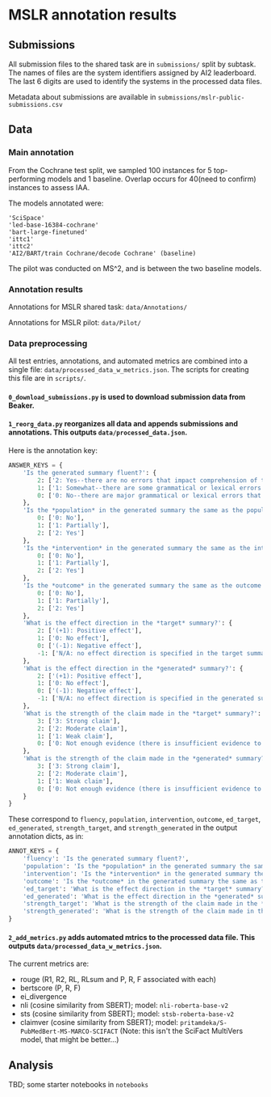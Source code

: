 # MSLR annotation results

## Submissions

All submission files to the shared task are in `submissions/` split by subtask. The names of files are the system identifiers assigned by AI2 leaderboard. The last 6 digits are used to identify the systems in the processed data files. 

Metadata about submissions are available in `submissions/mslr-public-submissions.csv`

## Data

### Main annotation

From the Cochrane test split, we sampled 100 instances for 5 top-performing models and 1 baseline. Overlap occurs for 40(need to confirm) instances to assess IAA.

The models annotated were:

```
'SciSpace'
'led-base-16384-cochrane'
'bart-large-finetuned'
'ittc1'
'ittc2'
'AI2/BART/train Cochrane/decode Cochrane' (baseline)
```

The pilot was conducted on MS^2, and is between the two baseline models.

### Annotation results

Annotations for MSLR shared task: `data/Annotations/`

Annotations for MSLR pilot: `data/Pilot/`

### Data preprocessing

All test entries, annotations, and automated metrics are combined into a single file: `data/processed_data_w_metrics.json`. The scripts for creating this file are in `scripts/`.

#### `0_download_submissions.py` is used to download submission data from Beaker.

#### `1_reorg_data.py` reorganizes all data and appends submissions and annotations. This outputs `data/processed_data.json`.

Here is the annotation key:

```python
ANSWER_KEYS = {
    'Is the generated summary fluent?': {
        2: ['2: Yes--there are no errors that impact comprehension of the summary'],
        1: ['1: Somewhat--there are some grammatical or lexical errors but I can understand the meaning'],
        0: ['0: No--there are major grammatical or lexical errors that impact comprehension']
    },
    'Is the *population* in the generated summary the same as the population in the target summary?': {
        0: ['0: No'],
        1: ['1: Partially'],
        2: ['2: Yes']
    },
    'Is the *intervention* in the generated summary the same as the intervention in the target summary?': {
        0: ['0: No'],
        1: ['1: Partially'],
        2: ['2: Yes']
    },
    'Is the *outcome* in the generated summary the same as the outcome in the target summary?': {
        0: ['0: No'],
        1: ['1: Partially'],
        2: ['2: Yes']
    },
    'What is the effect direction in the *target* summary?': {
        2: ['(+1): Positive effect'],
        1: ['0: No effect'],
        0: ['(-1): Negative effect'],
        -1: ['N/A: no effect direction is specified in the target summary']
    },
    'What is the effect direction in the *generated* summary?': {
        2: ['(+1): Positive effect'],
        1: ['0: No effect'],
        0: ['(-1): Negative effect'],
        -1: ['N/A: no effect direction is specified in the generated summary']
    },
    'What is the strength of the claim made in the *target* summary?': {
        3: ['3: Strong claim'],
        2: ['2: Moderate claim'],
        1: ['1: Weak claim'],
        0: ['0: Not enough evidence (there is insufficient evidence to draw a conclusion)']
    },
    'What is the strength of the claim made in the *generated* summary?': {
        3: ['3: Strong claim'],
        2: ['2: Moderate claim'],
        1: ['1: Weak claim'],
        0: ['0: Not enough evidence (there is insufficient evidence to draw a conclusion)']
    }
}
```

These correspond to `fluency`, `population`, `intervention`, `outcome`, `ed_target`, `ed_generated`, `strength_target`, and `strength_generated` in the output annotation dicts, as in:

```python
ANNOT_KEYS = {
    'fluency': 'Is the generated summary fluent?',
    'population': 'Is the *population* in the generated summary the same as the population in the target summary?',
    'intervention': 'Is the *intervention* in the generated summary the same as the intervention in the target summary?',
    'outcome': 'Is the *outcome* in the generated summary the same as the outcome in the target summary?',
    'ed_target': 'What is the effect direction in the *target* summary?',
    'ed_generated': 'What is the effect direction in the *generated* summary?',
    'strength_target': 'What is the strength of the claim made in the *target* summary?',
    'strength_generated': 'What is the strength of the claim made in the *generated* summary?',
}
```


#### `2_add_metrics.py` adds automated mtrics to the processed data file. This outputs `data/processed_data_w_metrics.json`.

The current metrics are:

- rouge (R1, R2, RL, RLsum and P, R, F associated with each)
- bertscore (P, R, F)
- ei_divergence
- nli (cosine similarity from SBERT); model: `nli-roberta-base-v2`
- sts (cosine similarity from SBERT); model: `stsb-roberta-base-v2`
- claimver (cosine similarity from SBERT); model: `pritamdeka/S-PubMedBert-MS-MARCO-SCIFACT` (Note: this isn't the SciFact MultiVers model, that might be better...)

## Analysis

TBD; some starter notebooks in `notebooks`
